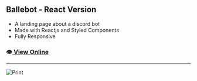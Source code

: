 ## Ballebot - React Version

- A landing page about a discord bot
- Made with Reactjs and Styled Components
- Fully Responsive

### 👁️[ View Online](https://frontiago.github.io/ballebot/)

--- 

![Print](./images/print-ballebot.png)
